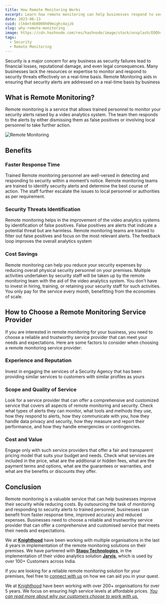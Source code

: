 ```yaml
---
title: How Remote Monitoring Works
excerpt: Learn how remote monitoring can help businesses respond to security threats quickly
date: 2023-06-13
cuid: clk6nt4b0000h09mighc4ajzb
slug: why-remote-monitoring
image: https://cdn.hashnode.com/res/hashnode/image/stock/unsplash/EOQhsfFBhRk/upload/684ce9ab86d604c72c6b97cf181244e5.jpeg
tags: 
  - Security
  - Remote Monitoring
---
```


Security is a major concern for any business as security failures lead to financial losses, reputational damage, and even legal consequences. Many businesses lack the resources or expertise to monitor and respond to security threats effectively on a real-time basis. Remote Monitoring aids in ensuring that security alerts are addressed on a real-time basis by business

## **What is Remote Monitoring?**

Remote monitoring is a service that allows trained personnel to monitor your security alerts raised by a video analytics system. The team then responds to the alerts by either dismissing them as false positives or involving local personnel to take further action.

![Remote Monitoring](https://i.imgur.com/G4pDbZV.png)


## **Benefits**

### **Faster Response Time**

Trained Remote monitoring personnel are well-versed in detecting and responding to security within a moment’s notice. Remote monitoring teams are trained to identify security alerts and determine the best course of action. The staff further escalate the issues to local personnel or authorities as per requirement.

### **Security Threats Identification**

Remote monitoring helps in the improvement of the video analytics systems by identification of false positives. False positives are alerts that indicate a potential threat but are harmless. Remote monitoring teams are trained to filter out false positives and focus on the most relevant alerts. The feedback loop improves the overall analytics system

### **Cost Savings**

Remote monitoring can help you reduce your security expenses by reducing overall physical security personnel on your premises. Multiple activities undertaken by security staff will be taken up by the remote monitoring team with the aid of the video analytics system. You don't have to invest in hiring, training, or retaining your security staff for such activities. You only pay for the service every month, benefitting from the economies of scale.

## **How to Choose a Remote Monitoring Service Provider**

If you are interested in remote monitoring for your business, you need to choose a reliable and trustworthy service provider that can meet your needs and expectations. Here are some factors to consider when choosing a remote monitoring service provider:

### **Experience and Reputation**

Invest in engaging the services of a Security Agency that has been providing similar services to customers with similar profiles as yours

### **Scope and Quality of Service**

Look for a service provider that can offer a comprehensive and customized service that covers all aspects of remote monitoring and security. Check what types of alerts they can monitor, what tools and methods they use, how they respond to alerts, how they communicate with you, how they handle data privacy and security, how they measure and report their performance, and how they handle emergencies or contingencies.

### **Cost and Value**

Engage only with such service providers that offer a fair and transparent pricing model that suits your budget and needs. Check what services are included in the price, what are the additional or hidden fees, what are the payment terms and options, what are the guarantees or warranties, and what are the benefits or discounts they offer.

## **Conclusion**

Remote monitoring is a valuable service that can help businesses improve their security while reducing costs. By outsourcing the task of monitoring and responding to security alerts to trained personnel, businesses can benefit from faster response time, improved accuracy and reduced expenses. Businesses need to choose a reliable and trustworthy service provider that can offer a comprehensive and customised service that meets their needs and expectations.

We at [**Knighthood**](https://knighthood.co/) have been working with multiple organisations in the last 4 years in implementation of the remote monitoring solutions on their premises. We have partnered with [**Staqu Technologies**](https://www.staqu.com/), in the implementation of their video analytics solution [**Jarvis**](https://www.staqu.com/#what_jarvis_is), which is used by over 100+ Customers across India.

If you are looking for a reliable remote monitoring solution for your premises, feel free to [connect with us](https://knighthood.co/contact) on how we can aid you in your quest.

We at [Knighthood](http://knighthood.co) have been working with over 200+ organisations for over 5 years. We focus on ensuring high service levels at affordable prices. [*You can read more about why our customers choose to work with us.*](http://knighthood.co/whyus)
